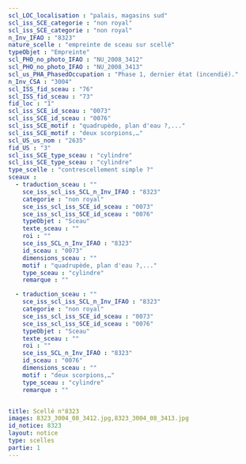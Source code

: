 ```yaml
---
scl_LOC_localisation : "palais, magasins sud"
scl_iss_SCE_categorie : "non royal"
scl_iss_SCE_categorie : "non royal"
n_Inv_IFAO : "8323"
nature_scelle : "empreinte de sceau sur scellé"
typeObjet : "Empreinte"
scl_PHO_no_photo_IFAO : "NU_2008_3412"
scl_PHO_no_photo_IFAO : "NU_2008_3413"
scl_us_PHA_PhasedOccupation : "Phase 1, dernier état (incendié)."
n_Inv_CSA : "3004"
scl_ISS_fid_sceau : "76"
scl_ISS_fid_sceau : "73"
fid_loc : "1"
scl_iss_SCE_id_sceau : "0073"
scl_iss_SCE_id_sceau : "0076"
scl_iss_SCE_motif : "quadrupède, plan d'eau ?,..."
scl_iss_SCE_motif : "deux scorpions,…"
scl_US_us_nom : "2635"
fid_US : "3"
scl_iss_SCE_type_sceau : "cylindre"
scl_iss_SCE_type_sceau : "cylindre"
type_scelle : "contrescellement simple ?"
sceaux :
  - traduction_sceau : ""
    sce_iss_scl_iss_SCL_n_Inv_IFAO : "8323"
    categorie : "non royal"
    sce_iss_scl_iss_SCE_id_sceau : "0073"
    sce_iss_scl_iss_SCE_id_sceau : "0076"
    typeObjet : "Sceau"
    texte_sceau : ""
    roi : ""
    sce_iss_SCL_n_Inv_IFAO : "8323"
    id_sceau : "0073"
    dimensions_sceau : ""
    motif : "quadrupède, plan d'eau ?,..."
    type_sceau : "cylindre"
    remarque : ""

  - traduction_sceau : ""
    sce_iss_scl_iss_SCL_n_Inv_IFAO : "8323"
    categorie : "non royal"
    sce_iss_scl_iss_SCE_id_sceau : "0073"
    sce_iss_scl_iss_SCE_id_sceau : "0076"
    typeObjet : "Sceau"
    texte_sceau : ""
    roi : ""
    sce_iss_SCL_n_Inv_IFAO : "8323"
    id_sceau : "0076"
    dimensions_sceau : ""
    motif : "deux scorpions,…"
    type_sceau : "cylindre"
    remarque : ""


title: Scellé n°8323
images: 8323_3004_08_3412.jpg,8323_3004_08_3413.jpg
id_notice: 8323
layout: notice
type: scelles
partie: 1
---
```

